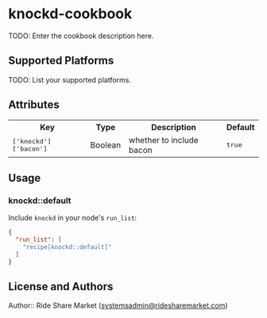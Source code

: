 # knockd-cookbook

TODO: Enter the cookbook description here.

## Supported Platforms

TODO: List your supported platforms.

## Attributes

<table>
  <tr>
    <th>Key</th>
    <th>Type</th>
    <th>Description</th>
    <th>Default</th>
  </tr>
  <tr>
    <td><tt>['knockd']['bacon']</tt></td>
    <td>Boolean</td>
    <td>whether to include bacon</td>
    <td><tt>true</tt></td>
  </tr>
</table>

## Usage

### knockd::default

Include `knockd` in your node's `run_list`:

```json
{
  "run_list": [
    "recipe[knockd::default]"
  ]
}
```

## License and Authors

Author:: Ride Share Market (<systemsadmin@ridesharemarket.com>)
